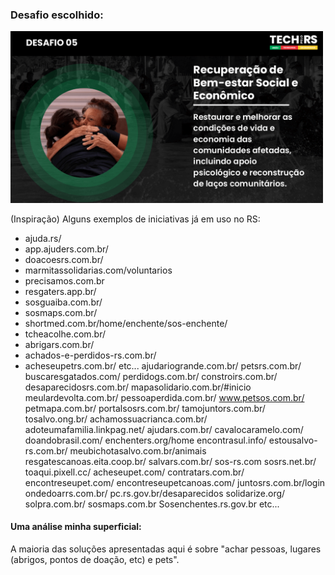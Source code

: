 <h3>Desafio escolhido:</h3>
<p><img src="desafio5.png" width="500px"></p>
<p>(Inspiração) Alguns exemplos de iniciativas já em uso no RS:</p>

- ajuda.rs/
- app.ajuders.com.br/
- doacoesrs.com.br/
- marmitassolidarias.com/voluntarios
- precisamos.com.br
- resgaters.app.br/
- sosguaiba.com.br/
- sosmaps.com.br/
- shortmed.com.br/home/enchente/sos-enchente/
- tcheacolhe.com.br/
- abrigars.com.br/
- achados-e-perdidos-rs.com.br/
- acheseupetrs.com.br/
etc... ajudariogrande.com.br/
petsrs.com.br/
buscaresgatados.com/
perdidogs.com.br/
constroirs.com.br/
desaparecidosrs.com.br/
mapasolidario.com.br/#inicio
meulardevolta.com.br/
pessoaperdida.com.br/
www.petsos.com.br/
petmapa.com.br/
portalsosrs.com.br/
tamojuntors.com.br/
tosalvo.ong.br/
achamossuacrianca.com.br/
adoteumafamilia.linkpag.net/
ajudars.com.br/
cavalocaramelo.com/
doandobrasil.com/
enchenters.org/home
encontrasul.info/
estousalvo-rs.com.br/
meubichotasalvo.com.br/animais
resgatescanoas.eita.coop.br/
salvars.com.br/
sos-rs.com
sosrs.net.br/
toaqui.pixell.cc/
acheseupet.com/
contratars.com.br/
encontreseupet.com/
encontreseupetcanoas.com/
juntosrs.com.br/login
ondedoarrs.com.br/
pc.rs.gov.br/desaparecidos
solidarize.org/
solpra.com.br/
sosmaps.com.br
Sosenchentes.rs.gov.br etc...

<h4>Uma análise minha superficial:</h4>
<p>A maioria das soluções apresentadas aqui é sobre "achar pessoas, lugares (abrigos, pontos de doação, etc) e pets". </p>
